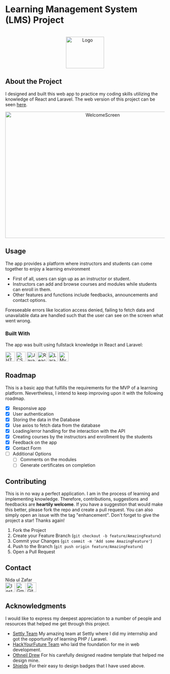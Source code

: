 # Learning Management System (LMS) Project

<!-- PROJECT LOGO -->
<br />
<div align="center">
  <a href="#">
    <img src="#" alt="Logo" width="120" height="100">
  </a>
  </div>

## About the Project
I designed and built this web app to practice my coding skills utilizing the knowledge of React and Laravel.
The web version of this project can be seen [here](#).

<div align="center">
<img src="#" width="600" height="400" alt="WelcomeScreen">
</div>


## Usage
The app provides a platform where instructors and students can come together to enjoy a learning environment
* First of all, users can sign up as an instructor or student.
* Instructors can add and browse courses and modules while students can enroll in them.
* Other features and functions include feedbacks, announcements and contact options.

Foreseeable errors like location access denied, failing to fetch data and unavailable data are handled such that the user can see on the screen what went wrong.


### Built With

The app was built using fullstack knowledge in React and Laravel:

<img src="https://img.shields.io/badge/-HTML:5-750000?logo=html5" height="30" alt="HTML:5"> <img src="https://img.shields.io/badge/-CSS-4c9ee8?logo=css3" height="30" alt="CSS:3">
<img src="https://img.shields.io/badge/-Javascript-000000?logo=javascript" height="30" alt="JavaScript"> <img src="https://img.shields.io/badge/-React-gray?logo=react" height="30" alt="React">
<img src="https://img.shields.io/badge/-Laravel-ffffff?logo=laravel" height="30" alt="Laravel"> <img src="https://img.shields.io/badge/-MySQL-ADDe96?logo=mysql" height="30" alt="MySQL">


## Roadmap

This is a basic app that fulfills the requirements for the MVP of a learning platform. Nevertheless, I intend to keep improving upon it with the following roadmap. 

- [x] Responsive app
- [x] User authentication
- [x] Storing the data in the Database
- [x] Use axios to fetch data from the database
- [x] Loading/error handling for the interaction with the API
- [x] Creating courses by the instructors and enrollment by the students
- [x] Feedback on the app
- [x] Contact Form
- [ ] Additional Options
    - [ ] Comments on the modules
    - [ ] Generate certificates on completion

## Contributing

This is in no way a perfect application. I am in the process of learning and implementing knowledge. Therefore, contributions, suggestions and feedbacks are **heartily welcome**. If you have a suggestion that would make this better, please fork the repo and create a pull request. You can also simply open an issue with the tag "enhancement".
Don't forget to give the project a star! Thanks again!

1. Fork the Project
2. Create your Feature Branch (`git checkout -b feature/AmazingFeature`)
3. Commit your Changes (`git commit -m 'Add some AmazingFeature'`)
4. Push to the Branch (`git push origin feature/AmazingFeature`)
5. Open a Pull Request

## Contact

Nida ul Zafar <br>
[<img src="https://img.shields.io/badge/-instagram-1282e8?logo=instagram" height="30" alt="Instagram">](https://instagram.com/ahmadhunny) 
[<img src="https://img.shields.io/badge/-Gmail-fff?logo=gmail" height="30" alt="Gmail">](mailto:nidaulzafar@gmail.com)
[<img src="https://img.shields.io/badge/-github-000?logo=github" height="30" alt="Github">](https://github.com/nidaulzafar)


## Acknowledgments

I would like to express my deepest appreciation to a number of people and resources that helped me get through this project. 


* [Settly Team](https://settly.nl/) My amazing team at Settly where I did my internship and got the opportunity of learning PHP / Laravel.
* [HackYourFuture Team](https://github.com/HackYourFuture) who laid the foundation for me in web development.
* [Othneil Drew](https://github.com/othneildrew) For his carefully designed readme template that helped me design mine.
* [Shields](https://shields.io/) For their easy to design badges that I have used above.
